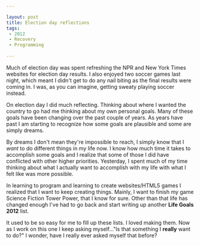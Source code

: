 ```yaml
---

layout: post
title: Election day reflections 
tags: 
 - 2012
 - Recovery
 - Programming
 
---
```


Much of election day was spent refreshing the NPR and New York Times websites for election day results.  I also enjoyed two soccer games last night, which meant I didn't get to do any nail biting as the final results were coming in.  I was, as you can imagine, getting sweaty playing soccer instead.

On election day I did much reflecting.  Thinking about where I wanted the country to go had me thinking about my own personal goals.  Many of these goals have been changing over the past couple of years.  As years have past I am starting to recognize how some goals are plausible and some are simply dreams.  

By dreams I don't mean they're impossible to reach, I simply know that I *want* to do different things in my life now.  I know how much time it takes to accomplish some goals and I realize that some of those I did have conflicted with other higher priorities.  Yesterday, I spent much of my time thinking about what I actually want to accomplish with my life with what I felt like was more possible.  

In learning to program and learning to create websites/HTML5 games I realized that I want to keep creating things.  Mainly, I want to finish my game Science Fiction Tower Power, that I know for sure.  Other than that life has changed enough I've had to go back and start writing up another **Life Goals 2012** list.  

It used to be so easy for me to fill up these lists.  I loved making them.  Now as I work on this one I keep asking myself..."Is that something I **really** want to do?"  I wonder, have I really ever asked myself that before?    

  

